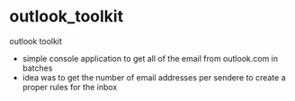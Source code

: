 # outlook_toolkit
outlook toolkit

* simple console application to get all of the email from outlook.com in batches
* idea was to get the number of email addresses per sendere to create a proper rules for the inbox